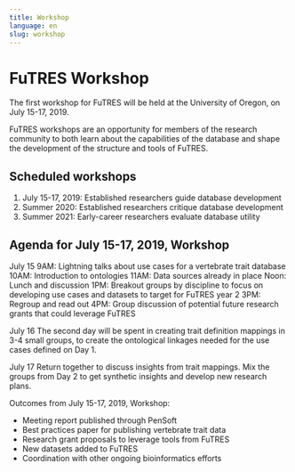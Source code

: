 ```yaml
---
title: Workshop
language: en
slug: workshop 
---
```


# FuTRES Workshop
The first workshop for FuTRES will be held at the University of Oregon, on July 15-17, 2019.

FuTRES workshops are an opportunity for members of the research community to both learn about the capabilities of the database and shape the development of the structure and tools of FuTRES.


## Scheduled workshops
1. July 15-17, 2019: Established researchers guide database development
2. Summer 2020: Established researchers critique database development
3. Summer 2021: Early-career researchers evaluate database utility

## Agenda for July 15-17, 2019, Workshop
July 15 
9AM: Lightning talks about use cases for a vertebrate trait database
10AM: Introduction to ontologies
11AM: Data sources already in place
Noon: Lunch and discussion
1PM: Breakout groups by discipline to focus on developing use cases and datasets to target for FuTRES year 2
3PM: Regroup and read out
4PM: Group discussion of potential future research grants that could leverage FuTRES

July 16
The second day will be spent in creating trait definition mappings in 3-4 small groups, to create the ontological linkages needed for the use cases defined on Day 1. 

July 17
Return together to discuss insights from trait mappings. 
Mix the groups from Day 2 to get synthetic insights and develop new research plans.

Outcomes from July 15-17, 2019, Workshop:
- Meeting report published through PenSoft
- Best practices paper for publishing vertebrate trait data
- Research grant proposals to leverage tools from FuTRES
- New datasets added to FuTRES
- Coordination with other ongoing bioinformatics efforts

